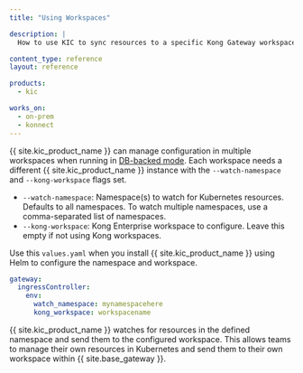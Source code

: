 ```yaml
---
title: "Using Workspaces"

description: |
  How to use KIC to sync resources to a specific Kong Gateway workspace. Deploy multiple namespaces and use the --watch-namespace flag with a workspace.

content_type: reference
layout: reference

products:
  - kic

works_on:
  - on-prem
  - konnect
---
```



{{ site.kic_product_name }} can manage configuration in multiple workspaces when running in [DB-backed mode](/kubernetes-ingress-controller/deployment-topologies/db-backed/). Each workspace needs a different {{ site.kic_product_name }} instance with the `--watch-namespace` and `--kong-workspace` flags set.

* `--watch-namespace`: Namespace(s) to watch for Kubernetes resources. Defaults to all namespaces. To watch multiple namespaces, use a comma-separated list of namespaces.
* `--kong-workspace`: Kong Enterprise workspace to configure. Leave this empty if not using Kong workspaces.

Use this `values.yaml` when you install {{ site.kic_product_name }} using Helm to configure the namespace and workspace.

```yaml
gateway:
  ingressController:
    env:
      watch_namespace: mynamespacehere
      kong_workspace: workspacename
```

{{ site.kic_product_name }} watches for resources in the defined namespace and send them to the configured workspace. This allows teams to manage their own resources in Kubernetes and send them to their own workspace within {{ site.base_gateway }}.